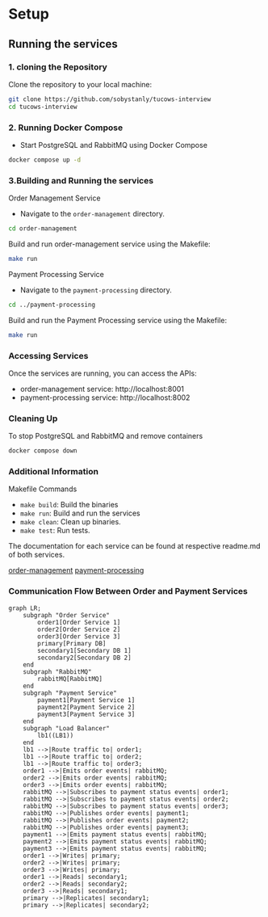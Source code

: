 # Setup

## Running the services

### 1. cloning the Repository
Clone the repository to your local machine:

```bash
git clone https://github.com/sobystanly/tucows-interview
cd tucows-interview
```
### 2. Running Docker Compose
- Start PostgreSQL and RabbitMQ using Docker Compose

```bash
docker compose up -d
```
### 3.Building and Running the services
Order Management Service
- Navigate to the `order-management` directory.

```bash
cd order-management
```
Build and run order-management service using the Makefile:

```bash
make run
```
Payment Processing Service
- Navigate to the `payment-processing` directory.

```bash
cd ../payment-processing
```
Build and run the Payment Processing service using the Makefile:

```bash
make run
```

### Accessing Services
Once the services are running, you can access the APIs:
- order-management service: http://localhost:8001
- payment-processing service: http://localhost:8002

### Cleaning Up
To stop PostgreSQL and RabbitMQ and remove containers

```bash
docker compose down
```

### Additional Information
Makefile Commands
- `make build`: Build the binaries
- `make run`: Build and run the services
- `make clean`: Clean up binaries.
- `make test`: Run tests.

The documentation for each service can be found at respective readme.md of both services.

[order-management](order-management/README.md)
[payment-processing](payment-processing/README.md)

### Communication Flow Between Order and Payment Services

```mermaid
graph LR;
    subgraph "Order Service"
        order1[Order Service 1]
        order2[Order Service 2]
        order3[Order Service 3]
        primary[Primary DB]
        secondary1[Secondary DB 1]
        secondary2[Secondary DB 2]
    end
    subgraph "RabbitMQ"
        rabbitMQ[RabbitMQ]
    end
    subgraph "Payment Service"
        payment1[Payment Service 1]
        payment2[Payment Service 2]
        payment3[Payment Service 3]
    end
    subgraph "Load Balancer"
        lb1((LB1))
    end
    lb1 -->|Route traffic to| order1;
    lb1 -->|Route traffic to| order2;
    lb1 -->|Route traffic to| order3;
    order1 -->|Emits order events| rabbitMQ;
    order2 -->|Emits order events| rabbitMQ;
    order3 -->|Emits order events| rabbitMQ;
    rabbitMQ -->|Subscribes to payment status events| order1;
    rabbitMQ -->|Subscribes to payment status events| order2;
    rabbitMQ -->|Subscribes to payment status events| order3;
    rabbitMQ -->|Publishes order events| payment1;
    rabbitMQ -->|Publishes order events| payment2;
    rabbitMQ -->|Publishes order events| payment3;
    payment1 -->|Emits payment status events| rabbitMQ;
    payment2 -->|Emits payment status events| rabbitMQ;
    payment3 -->|Emits payment status events| rabbitMQ;
    order1 -->|Writes| primary;
    order2 -->|Writes| primary;
    order3 -->|Writes| primary;
    order1 -->|Reads| secondary1;
    order2 -->|Reads| secondary2;
    order3 -->|Reads| secondary1;
    primary -->|Replicates| secondary1;
    primary -->|Replicates| secondary2;
```